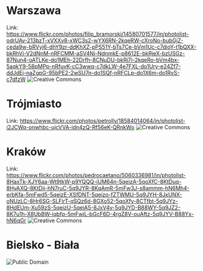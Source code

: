 Warszawa
========
Link: https://www.flickr.com/photos/filip_bramorski/14580701577/in/photolist-odrUAv-213bzT-xVXXv8-xWC3s2-wYX6RN-2kqeRW-cXroNo-bubGjZ-ceda9w-bRVyj6-dhY9zr-ddKhXZ-pPS51Y-bTs7Ce-bVm1Uc-c7dioY-t1bQXX-bkRhVi-V2dNnM-nRFCMM-aSV4Ni-NdnmkE-p8612E-bkRjeX-bzUSGz-87Nun4-oATLKe-do1MEh-22Drfh-8CNuDU-bkRi7i-2kqeRo-bVm4bx-5aqkY9-58pMPp-nRfuvK-cC3wwq-c7dkLW-4e7FXL-do1Ury-e24Zf7-ddJdEj-naZgpG-95bPE2-2wSU7n-do1SQf-nRFCLp-do1X6m-do1RvS-c7dfzW
![Creative Commons](https://c1.staticflickr.com/6/5567/14580701577_ac81f55c8b_b.jpg)

Trójmiasto
======
Link: https://www.flickr.com/photos/petrolly/18584014064/in/photolist-i2JCWq-onwhbc-ujcVVA-idn4zQ-Rf56eK-QRnkWo
![Creative Commons](https://c1.staticflickr.com/1/437/18584014064_92a714eb63_h.jpg)

Kraków
======
Link: https://www.flickr.com/photos/pedrocaetano/5060336981/in/photolist-8HaxTk-XJY6aa-Wt9tkW-p9YQQQ-iUM64n-5qeizA-5qoXfC-8KtDuq-8HyAXQ-8KtDij-hN7ruC-5q9JYR-8KqAmR-5mFw3J-s8ammm-hN6Mh4-erbKfa-5mFwd5-5qeizE-XSfDNT-5qeizo-fZTWMU-5q9JYH-8JxUNX-oNUzLC-8Hr6SG-SLFirT-qSQz6d-8GXo52-5qoXfy-8CTfbt-5q9JYz-8HdEUm-Xu59zS-5qeizU-5qeiA5-8JxV4v-5q9JYD-B88WY-5q9JZ2-8K7u1h-X8UbBW-iqbfp-5mFwiL-bGcF6D-4rgZ8V-ouAftz-5q9JYV-B88Yx-hN6qGr
![Creative Commons](https://c1.staticflickr.com/5/4131/5060336981_5fd856d682_b.jpg)

Bielsko - Biała
===============
![Public Domain](https://upload.wikimedia.org/wikipedia/commons/f/f7/Su%C5%82kowski_Castle%2C_Bielsko-Bia%C5%82a_3.jpg)
